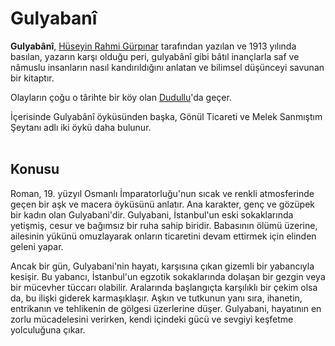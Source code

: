 # Gulyabanî<br/>

**Gulyabânî**, [Hüseyin Rahmi Gürpınar](https://tr.wikipedia.org/wiki/H%C3%BCseyin_Rahmi_G%C3%BCrp%C4%B1nar) tarafından yazılan ve 1913 yılında basılan, yazarın karşı olduğu peri, gulyabânî gibi bâtıl inançlarla saf ve nâmuslu insanların nasıl kandırıldığını anlatan ve bilimsel düşünceyi savunan bir kitaptır.

Olayların çoğu o târihte bir köy olan [Dudullu](https://tr.wikipedia.org/wiki/Dudullu)'da geçer.

İçerisinde Gulyabânî öyküsünden başka, Gönül Ticareti ve Melek Sanmıştım Şeytanı adlı iki öykü daha bulunur.
<br/><br/>

## Konusu

Roman, 19. yüzyıl Osmanlı İmparatorluğu'nun sıcak ve renkli atmosferinde geçen bir aşk ve macera öyküsünü anlatır. Ana karakter, genç ve gözüpek bir kadın olan Gulyabani'dir. Gulyabani, İstanbul'un eski sokaklarında yetişmiş, cesur ve bağımsız bir ruha sahip biridir. Babasının ölümü üzerine, ailesinin yükünü omuzlayarak onların ticaretini devam ettirmek için elinden geleni yapar.

Ancak bir gün, Gulyabani'nin hayatı, karşısına çıkan gizemli bir yabancıyla kesişir. Bu yabancı, İstanbul'un egzotik sokaklarında dolaşan bir gezgin veya bir mücevher tüccarı olabilir. Aralarında başlangıçta karşılıklı bir çekim olsa da, bu ilişki giderek karmaşıklaşır. Aşkın ve tutkunun yanı sıra, ihanetin, entrikanın ve tehlikenin de gölgesi üzerlerine düşer. Gulyabani, hayatının en zorlu mücadelesini verirken, kendi içindeki gücü ve sevgiyi keşfetme yolculuğuna çıkar.
